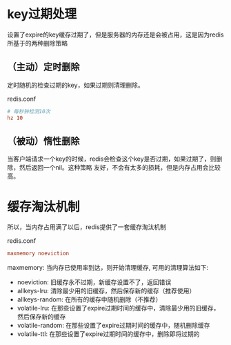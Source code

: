 # key过期处理

设置了expire的key缓存过期了，但是服务器的内存还是会被占用，这是因为redis所基于的两种删除策略

## （主动）定时删除

定时随机的检查过期的key，如果过期则清理删除。

redis.conf
```conf
# 每秒钟检测10次
hz 10
```

## （被动）惰性删除

当客户端请求一个key的时候，redis会检查这个key是否过期，如果过期了，则删除，然后返回一个nil。这种策略
友好，不会有太多的损耗，但是内存占用会比较高。

# 缓存淘汰机制

所以，当内存占用满了以后，redis提供了一套缓存淘汰机制

redis.conf
```conf
maxmemory noeviction
```

maxmemory: 当内存已使用率到达，则开始清理缓存, 可用的清理算法如下:

* noeviction: 旧缓存永不过期，新缓存设置不了，返回错误
* allkeys-lru: 清除最少用的旧缓存，然后保存新的缓存（推荐使用）
* allkeys-random: 在所有的缓存中随机删除（不推荐）
* volatile-lru: 在那些设置了expire过期时间的缓存中，清除最少用的旧缓存，然后保存新的缓存
* volatile-random: 在那些设置了expire过期时间的缓存中，随机删除缓存
* volatile-ttl: 在那些设置了expire过期时间的缓存中，删除即将过期的
